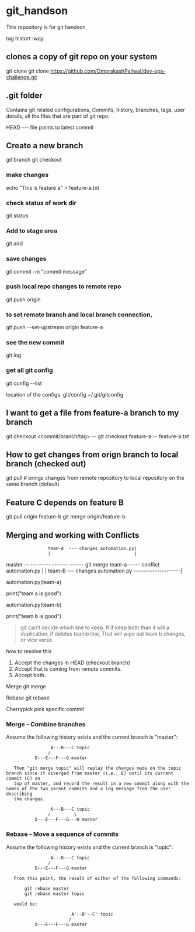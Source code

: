 # git_handson
This repository is for git handson

tag histort :wqy

## clones a copy of git repo on your system
git clone <repo url> 
git clone https://github.com/OmprakashPaliwal/dev-ops-challenge.git


## .git folder
Contains git related configurations, Commits, history, branches, tags, user details, all the files that are part of git repo.

HEAD --- file points to latest commit


## Create a new branch
git branch <branch name>
git checkout <branch name>

### make changes
echo "This is feature a" > feature-a.txt
### check status of work dir
git status

### Add to stage area
git add <filepath>

### save changes
git commit -m "commit message"

### push local repo changes to remote repo
git push origin <branch name>

### to set remote branch and local branch connection,
git push --set-upstream origin feature-a

### see the new commit
git log

### get all git config
git config --list

location of the configs 
 .git/config
 ~/.git/gitconfig



## I want to get a file from feature-a branch to my branch
git checkout <commit/branch/tag> -- <filepath>
git checkout feature-a -- feature-a.txt


## How to get changes from orign branch to local branch (checked out)

git pull # brings changes from remote repository to local repository on the same branch (default)


## Feature C depends on feature B
git pull origin feature-b
git merge origin/feature-b


## Merging and working with Conflicts


                    team-A  --- changes automation.py|
                    |                                |
master              -- ---  ----- ------- ------   git merge team-a ----- conflict
automation.py       |                                                    |
                    team-B --- changes automation.py --------------------|


automation.py(team-a)

print("team a is good")

automation.py(team-b)

print("team b is good")

> git can't decide which line to keep. It if keep both than it will a duplication, if deletes teamb line, That will wipe out team b changes, or vice versa. 


how to resolve this

1. Accept the changes in HEAD (checkout branch)
2. Accept that is coming from remote commits. 
3. Accept both.  


Merge
git merge



Rebase
git rebase



Cherrypick
pick specific commit



### Merge - Combine branches
Assume the following history exists and the current branch is "master":

                     A---B---C topic
                    /
               D---E---F---G master

       Then "git merge topic" will replay the changes made on the topic branch since it diverged from master (i.e., E) until its current commit (C) on
       top of master, and record the result in a new commit along with the names of the two parent commits and a log message from the user describing
       the changes.

                     A---B---C topic
                    /         \
               D---E---F---G---H master
                            

### Rebase - Move a sequence of commits
Assume the following history exists and the current branch is "topic":

                     A---B---C topic
                    /
               D---E---F---G master

       From this point, the result of either of the following commands:

           git rebase master
           git rebase master topic

       would be:

                             A'--B'--C' topic
                            /
               D---E---F---G master
			   
